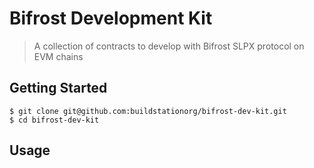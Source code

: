 # Bifrost Development Kit
> A collection of contracts to develop with Bifrost SLPX protocol on EVM chains

## Getting Started

```shell
$ git clone git@github.com:buildstationorg/bifrost-dev-kit.git
$ cd bifrost-dev-kit
```

## Usage


